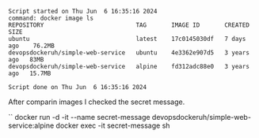 ```
Script started on Thu Jun  6 16:35:16 2024
command: docker image ls
REPOSITORY                          TAG       IMAGE ID       CREATED       SIZE
ubuntu                              latest    17c0145030df   7 days ago    76.2MB
devopsdockeruh/simple-web-service   ubuntu    4e3362e907d5   3 years ago   83MB
devopsdockeruh/simple-web-service   alpine    fd312adc88e0   3 years ago   15.7MB

Script done on Thu Jun  6 16:35:16 2024
```

After comparin images I checked the secret message.

``
docker run -d -it --name secret-message devopsdockeruh/simple-web-service:alpine
docker exec -it secret-message sh   
```
